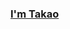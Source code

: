 <p align="center">
    <a href="https://takaomizuno0032.github.io/myportfolio/">
        <h3>I'm Takao</h3>
    </a>
</p>

<br />

<!--
**takaomizuno0032/takaomizuno0032** is a ✨ _special_ ✨ repository because its `README.md` (this file) appears on your GitHub profile.

Here are some ideas to get you started:

- 🔭 I’m currently working on ...
- 🌱 I’m currently learning ...
- 👯 I’m looking to collaborate on ...
- 🤔 I’m looking for help with ...
- 💬 Ask me about ...
- 📫 How to reach me: ...
- 😄 Pronouns: ...
- ⚡ Fun fact: ...
-->
